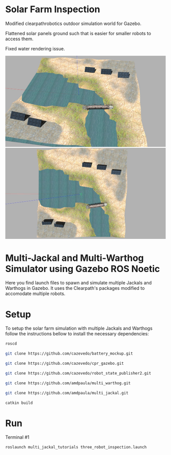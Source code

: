 # Solar Farm Inspection 

Modified clearpathrobotics outdoor simulation world for Gazebo.

Flattened solar panels ground such that is easier for smaller robots to access them.

Fixed water rendering issue.

<img src="img1.jpg">
<img src="img2.jpg">

# Multi-Jackal and Multi-Warthog Simulator using Gazebo ROS Noetic
Here you find launch files to spawn and simulate multiple Jackals and Warthogs in Gazebo.
It uses the Clearpath's packages modified to accomodate multiple robots.

# Setup
To setup the solar farm simulation with multiple Jackals and Warthogs follow the instructions bellow to install the necessary dependencies:

```sh
roscd
```

```sh
git clone https://github.com/cazevedo/battery_mockup.git
```

```sh
git clone https://github.com/cazevedo/cpr_gazebo.git
```

```sh
git clone https://github.com/cazevedo/robot_state_publisher2.git
```

```sh
git clone https://github.com/amdpaula/multi_warthog.git
```

```sh
git clone https://github.com/amdpaula/multi_jackal.git
```

```sh
catkin build
```

# Run
Terminal #1
```sh
roslaunch multi_jackal_tutorials three_robot_inspection.launch
```
